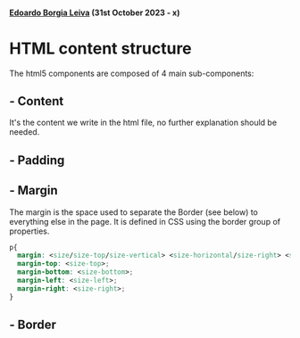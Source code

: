 #### [Edoardo Borgia Leiva](mailto:edbole@floridauniversitaria.es) (31st October 2023 - x)

# HTML content structure
The html5 components are composed of 4 main sub-components:
## - Content
  It's the content we write in the html file, no further explanation should be needed.
## - Padding

## - Margin
  The margin is the space used to separate the Border (see below) to everything else in the page.
  It is defined in CSS using the border group of properties.
```css
p{
  margin: <size/size-top/size-vertical> <size-horizontal/size-right> <size-bottom> <size-left>;
  margin-top: <size-top>;
  margin-bottom: <size-bottom>;
  margin-left: <size-left>;
  margin-right: <size-right>; 
}
```

## - Border
